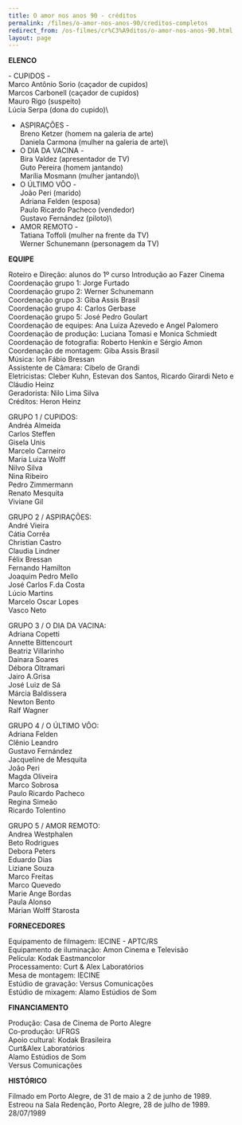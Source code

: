 ```yaml
---
title: O amor nos anos 90 - créditos
permalink: /filmes/o-amor-nos-anos-90/creditos-completos
redirect_from: /os-filmes/cr%C3%A9ditos/o-amor-nos-anos-90.html
layout: page
---
```

**ELENCO**

\- CUPIDOS -\
Marco Antônio Sorio (caçador de cupidos)\
Marcos Carbonell (caçador de cupidos)\
Mauro Rigo (suspeito)\
Lúcia Serpa (dona do cupido)\
- ASPIRAÇÕES -\
Breno Ketzer (homem na galeria de arte)\
Daniela Carmona (mulher na galeria de arte)\
- O DIA DA VACINA -\
Bira Valdez (apresentador de TV)\
Guto Pereira (homem jantando)\
Marília Mosmann (mulher jantando)\
- O ÚLTIMO VÔO -\
João Peri (marido)\
Adriana Felden (esposa)\
Paulo Ricardo Pacheco (vendedor)\
Gustavo Fernández (piloto)\
- AMOR REMOTO -\
Tatiana Toffoli (mulher na frente da TV)\
Werner Schunemann (personagem da TV)

**EQUIPE**

Roteiro e Direção: alunos do 1º curso Introdução ao Fazer Cinema\
Coordenação grupo 1: Jorge Furtado\
Coordenação grupo 2: Werner Schunemann\
Coordenação grupo 3: Giba Assis Brasil\
Coordenação grupo 4: Carlos Gerbase\
Coordenação grupo 5: José Pedro Goulart\
Coordenação de equipes: Ana Luiza Azevedo e Angel Palomero\
Coordenação de produção: Luciana Tomasi e Monica Schmiedt\
Coordenação de fotografia: Roberto Henkin e Sérgio Amon\
Coordenação de montagem: Giba Assis Brasil\
Música: Ion Fábio Bressan\
Assistente de Câmara: Cibelo de Grandi\
Eletricistas: Cleber Kuhn, Estevan dos Santos, Ricardo Girardi Neto e Cláudio Heinz\
Geradorista: Nilo Lima Silva\
Créditos: Heron Heinz

GRUPO 1 / CUPIDOS:\
Andréa Almeida\
Carlos Steffen\
Gisela Unis\
Marcelo Carneiro\
Maria Luiza Wolff\
Nilvo Silva\
Nina Ribeiro\
Pedro Zimmermann\
Renato Mesquita\
Viviane Gil

GRUPO 2 / ASPIRAÇÕES:\
André Vieira\
Cátia Corrêa\
Christian Castro\
Claudia Lindner\
Félix Bressan\
Fernando Hamilton\
Joaquim Pedro Mello\
José Carlos F.da Costa\
Lúcio Martins\
Marcelo Oscar Lopes\
Vasco Neto

GRUPO 3 / O DIA DA VACINA:\
Adriana Copetti\
Annette Bittencourt\
Beatriz Villarinho\
Dainara Soares\
Débora Oltramari\
Jairo A.Grisa\
José Luiz de Sá\
Márcia Baldissera\
Newton Bento\
Ralf Wagner

GRUPO 4 / O ÚLTIMO VÔO:\
Adriana Felden\
Clênio Leandro\
Gustavo Fernández\
Jacqueline de Mesquita\
João Peri\
Magda Oliveira\
Marco Sobrosa\
Paulo Ricardo Pacheco\
Regina Simeão\
Ricardo Tolentino

GRUPO 5 / AMOR REMOTO:\
Andrea Westphalen\
Beto Rodrigues\
Debora Peters\
Eduardo Dias\
Liziane Souza\
Marco Freitas\
Marco Quevedo\
Marie Ange Bordas\
Paula Alonso\
Márian Wolff Starosta

**FORNECEDORES**

Equipamento de filmagem: IECINE - APTC/RS\
Equipamento de iluminação: Amon Cinema e Televisão\
Película: Kodak Eastmancolor\
Processamento: Curt & Alex Laboratórios\
Mesa de montagem: IECINE\
Estúdio de gravação: Versus Comunicações\
Estúdio de mixagem: Alamo Estúdios de Som

**FINANCIAMENTO**

Produção: Casa de Cinema de Porto Alegre\
Co-produção: UFRGS\
Apoio cultural: Kodak Brasileira\
Curt&Alex Laboratórios\
Alamo Estúdios de Som\
Versus Comunicações

**HISTÓRICO**

Filmado em Porto Alegre, de 31 de maio a 2 de junho de 1989.\
Estreou na Sala Redenção, Porto Alegre, 28 de julho de 1989.\
28/07/1989